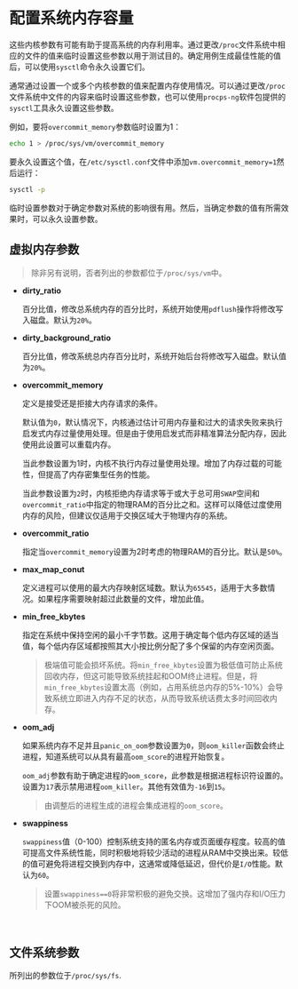 # 配置系统内存容量

这些内核参数有可能有助于提高系统的内存利用率。通过更改`/proc`文件系统中相应的文件的值来临时设置这些参数以用于测试目的。确定用例生成最佳性能的值后，可以使用`sysctl`命令永久设置它们。

通常通过设置一个或多个内核参数的值来配置内存使用情况。可以通过更改`/proc`文件系统中文件的内容来临时设置这些参数，也可以使用`procps-ng`软件包提供的`sysctl`工具永久设置这些参数。

例如，要将`overcommit_memory`参数临时设置为1：

```bash
echo 1 > /proc/sys/vm/overcommit_memory
```

要永久设置这个值，在`/etc/sysctl.conf`文件中添加`vm.overcommit_memory=1`然后运行：

```bash
sysctl -p
```

临时设置参数对于确定参数对系统的影响很有用。然后，当确定参数的值有所需效果时，可以永久设置参数。

## 虚拟内存参数

> 除非另有说明，否者列出的参数都位于`/proc/sys/vm`中。

- **dirty_ratio**

  百分比值，修改总系统内存的百分比时，系统开始使用`pdflush`操作将修改写入磁盘。默认为`20%`。

- **dirty_background_ratio**

  百分比值，修改系统总内存百分比时，系统开始后台将修改写入磁盘。默认值为`20%`。

- **overcommit_memory**

  定义是接受还是拒接大内存请求的条件。

  默认值为`0`，默认情况下，内核通过估计可用内存量和过大的请求失败来执行启发式内存过量使用处理。但是由于使用启发式而非精准算法分配内存，因此使用此设置可以重载内存。

  当此参数设置为1时，内核不执行内存过量使用处理。增加了内存过载的可能性，但提高了内存密集型任务的性能。

  当此参数设置为`2`时，内核拒绝内存请求等于或大于总可用`SWAP`空间和`overcommit_ratio`中指定的物理RAM的百分比之和。这样可以降低过度使用内存的风险，但建议仅适用于交换区域大于物理内存的系统。

- **overcommit_ratio**

  指定当`overcommit_memory`设置为2时考虑的物理RAM的百分比。默认是`50%`。

- **max_map_conut**

  定义进程可以使用的最大内存映射区域数。默认为`65545`，适用于大多数情况。如果程序需要映射超过此数量的文件，增加此值。

- **min_free_kbytes**

  指定在系统中保持空闲的最小千字节数。这用于确定每个低内存区域的适当值，每个低内存区域都按照其大小按比例分配了多个保留的内存空闲页面。



  > 极端值可能会损坏系统。将`min_free_kbytes`设置为极低值可防止系统回收内存，但这可能导致系统挂起和OOM终止进程。但是，将`min_free_kbytes`设置太高（例如，占用系统总内存的5%-10%）会导致系统立即进入内存不足的状态，从而导致系统话费太多时间回收内存。

- **oom_adj**

  如果系统内存不足并且`panic_on_oom`参数设置为`0`，则`oom_killer`函数会终止进程，知道系统可以从具有最高`oom_score`的进程开始恢复。

  `oom_adj`参数有助于确定进程的`oom_score`，此参数是根据进程标识符设置的。设置为`17`表示禁用进程`oom_killer`。其他有效值为`-16`到`15`。

  > 由调整后的进程生成的进程会集成进程的`oom_score`。

- **swappiness**

  `swappiness`值（0-100）控制系统支持的匿名内存或页面缓存程度。较高的值可提高文件系统性能，同时积极地将较少活动的进程从RAM中交换出来。较低的值可避免将进程交换到内存中，这通常或降低延迟，但代价是`I/O`性能。默认为`60`。

  > 设置`swappiness==0`将非常积极的避免交换。这增加了强内存和I/O压力下OOM被杀死的风险。


​	



## 文件系统参数

所列出的参数位于`/proc/sys/fs`.

